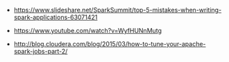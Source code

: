 * https://www.slideshare.net/SparkSummit/top-5-mistakes-when-writing-spark-applications-63071421

* https://www.youtube.com/watch?v=WyfHUNnMutg

* http://blog.cloudera.com/blog/2015/03/how-to-tune-your-apache-spark-jobs-part-2/